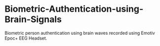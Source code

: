# Biometric-Authentication-using-Brain-Signals
Biometric person authentication using brain waves recorded using Emotiv Epoc+ EEG Headset.

